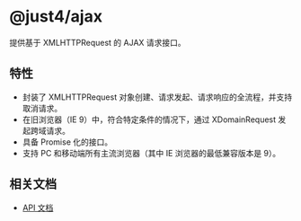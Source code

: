 # @just4/ajax

提供基于 XMLHTTPRequest 的 AJAX 请求接口。

## 特性
- 封装了 XMLHTTPRequest 对象创建、请求发起、请求响应的全流程，并支持取消请求。
- 在旧浏览器（IE 9）中，符合特定条件的情况下，通过 XDomainRequest 发起跨域请求。
- 具备 Promise 化的接口。
- 支持 PC 和移动端所有主流浏览器（其中 IE 浏览器的最低兼容版本是 9）。

## 相关文档
- [API 文档](https://heeroluo.github.io/just4/ajax/index.html)
